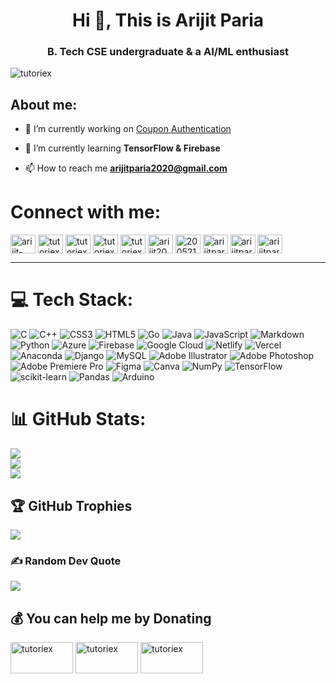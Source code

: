 <h1 align="center">Hi 👋, This is Arijit Paria</h1>
<h3 align="center">B. Tech CSE undergraduate & a AI/ML enthusiast</h3>

<p align="left"> <img src="https://komarev.com/ghpvc/?username=tutoriex&label=Profile%20views&color=0e75b6&style=flat" alt="tutoriex" /> </p>

<h2 align="left">About me:</h2>

- 🔭 I’m currently working on [Coupon Authentication](https://github.com/TUTORIEX/Coupon-authentication)

- 🌱 I’m currently learning **TensorFlow & Firebase**

- 📫 How to reach me **arijitparia2020@gmail.com**

<h1 align="left">Connect with me:</h1>
<p align="left">
<a href="https://linkedin.com/in/arijit-paria-0234261b7" target="blank"><img align="center" src="https://raw.githubusercontent.com/rahuldkjain/github-profile-readme-generator/master/src/images/icons/Social/linked-in-alt.svg" alt="arijit-paria-0234261b7" height="30" width="40" /></a>
<a href="https://instagram.com/arijitparia_" target="blank"><img align="center" src="https://raw.githubusercontent.com/rahuldkjain/github-profile-readme-generator/master/src/images/icons/Social/instagram.svg" alt="tutoriex_" height="30" width="40" /></a>
<a href="https://www.youtube.com/channel/UCtT5S9Nyrs5jQOdruFObx5w" target="blank"><img align="center" src="https://raw.githubusercontent.com/rahuldkjain/github-profile-readme-generator/master/src/images/icons/Social/youtube.svg" alt="tutoriex" height="30" width="40" /></a>
<a href="https://www.facebook.com/arijitparia2002/" target="blank"><img align="center" src="https://raw.githubusercontent.com/rahuldkjain/github-profile-readme-generator/master/src/images/icons/Social/facebook.svg" alt="tutoriex" height="30" width="40" /></a>
<a href="https://in.pinterest.com/arijitparia2020/" target="blank"><img align="center" src="https://raw.githubusercontent.com/rahuldkjain/github-profile-readme-generator/master/src/images/icons/Social/pinterest.svg" alt="tutoriex" height="30" width="40" /></a>
<a href="https://codepen.io/arijit2002" target="blank"><img align="center" src="https://raw.githubusercontent.com/rahuldkjain/github-profile-readme-generator/master/src/images/icons/Social/codepen.svg" alt="arijit2002" height="30" width="40" /></a>
<a href="https://stackoverflow.com/users/20052137" target="blank"><img align="center" src="https://raw.githubusercontent.com/rahuldkjain/github-profile-readme-generator/master/src/images/icons/Social/stack-overflow.svg" alt="20052137" height="30" width="40" /></a>
<a href="https://www.leetcode.com/arijitparia2020/" target="blank"><img align="center" src="https://raw.githubusercontent.com/rahuldkjain/github-profile-readme-generator/master/src/images/icons/Social/leet-code.svg" alt="arijitparia2020/" height="30" width="40" /></a>
<a href="https://www.hackerearth.com/arijitparia2020" target="blank"><img align="center" src="https://raw.githubusercontent.com/rahuldkjain/github-profile-readme-generator/master/src/images/icons/Social/hackerearth.svg" alt="arijitparia2020" height="30" width="40" /></a>
<a href="https://auth.geeksforgeeks.org/user/arijitparia2020" target="blank"><img align="center" src="https://raw.githubusercontent.com/rahuldkjain/github-profile-readme-generator/master/src/images/icons/Social/geeks-for-geeks.svg" alt="arijitparia2020" height="30" width="40" /></a>
</p><hr>

# 💻 Tech Stack:
![C](https://img.shields.io/badge/c-%2300599C.svg?style=flat-square&logo=c&logoColor=white) ![C++](https://img.shields.io/badge/c++-%2300599C.svg?style=flat-square&logo=c%2B%2B&logoColor=white) ![CSS3](https://img.shields.io/badge/css3-%231572B6.svg?style=flat-square&logo=css3&logoColor=white) ![HTML5](https://img.shields.io/badge/html5-%23E34F26.svg?style=flat-square&logo=html5&logoColor=white) ![Go](https://img.shields.io/badge/go-%2300ADD8.svg?style=flat-square&logo=go&logoColor=white) ![Java](https://img.shields.io/badge/java-%23ED8B00.svg?style=flat-square&logo=java&logoColor=white) ![JavaScript](https://img.shields.io/badge/javascript-%23323330.svg?style=flat-square&logo=javascript&logoColor=%23F7DF1E) ![Markdown](https://img.shields.io/badge/markdown-%23000000.svg?style=flat-square&logo=markdown&logoColor=white) ![Python](https://img.shields.io/badge/python-3670A0?style=flat-square&logo=python&logoColor=ffdd54) ![Azure](https://img.shields.io/badge/azure-%230072C6.svg?style=flat-square&logo=azure-devops&logoColor=white) ![Firebase](https://img.shields.io/badge/firebase-%23039BE5.svg?style=flat-square&logo=firebase) ![Google Cloud](https://img.shields.io/badge/Google%20Cloud-%234285F4.svg?style=flat-square&logo=google-cloud&logoColor=white) ![Netlify](https://img.shields.io/badge/netlify-%23000000.svg?style=flat-square&logo=netlify&logoColor=#00C7B7) ![Vercel](https://img.shields.io/badge/vercel-%23000000.svg?style=flat-square&logo=vercel&logoColor=white) ![Anaconda](https://img.shields.io/badge/Anaconda-%2344A833.svg?style=flat-square&logo=anaconda&logoColor=white) ![Django](https://img.shields.io/badge/django-%23092E20.svg?style=flat-square&logo=django&logoColor=white) ![MySQL](https://img.shields.io/badge/mysql-%2300f.svg?style=flat-square&logo=mysql&logoColor=white) ![Adobe Illustrator](https://img.shields.io/badge/adobeillustrator-%23FF9A00.svg?style=flat-square&logo=adobeillustrator&logoColor=white) ![Adobe Photoshop](https://img.shields.io/badge/adobephotoshop-%2331A8FF.svg?style=flat-square&logo=adobephotoshop&logoColor=white) ![Adobe Premiere Pro](https://img.shields.io/badge/Adobe%20Premiere%20Pro-9999FF.svg?style=flat-square&logo=Adobe%20Premiere%20Pro&logoColor=white) 	![Figma](https://img.shields.io/badge/figma-%23F24E1E.svg?style=flat-square&logo=figma&logoColor=white) ![Canva](https://img.shields.io/badge/Canva-%2300C4CC.svg?style=flat-square&logo=Canva&logoColor=white) ![NumPy](https://img.shields.io/badge/numpy-%23013243.svg?style=flat-square&logo=numpy&logoColor=white) ![TensorFlow](https://img.shields.io/badge/TensorFlow-%23FF6F00.svg?style=flat-square&logo=TensorFlow&logoColor=white) ![scikit-learn](https://img.shields.io/badge/scikit--learn-%23F7931E.svg?style=flat-square&logo=scikit-learn&logoColor=white) ![Pandas](https://img.shields.io/badge/pandas-%23150458.svg?style=flat-square&logo=pandas&logoColor=white) ![Arduino](https://img.shields.io/badge/-Arduino-00979D?style=flat-square&logo=Arduino&logoColor=white)

# 📊 GitHub Stats:
![](https://github-readme-stats.vercel.app/api?username=arijitparia2002&theme=dark&hide_border=false&include_all_commits=true&count_private=false)<br/>
![](https://github-readme-streak-stats.herokuapp.com/?user=arijitparia2002&theme=dark&hide_border=false)<br/>
![](https://github-readme-stats.vercel.app/api/top-langs/?username=arijitparia2002&theme=dark&hide_border=false&include_all_commits=true&count_private=false&layout=compact)

## 🏆 GitHub Trophies
![](https://github-profile-trophy.vercel.app/?username=arijitparia2002&theme=radical&no-frame=false&no-bg=false&margin-w=4)

### ✍️ Random Dev Quote
![](https://quotes-github-readme.vercel.app/api?type=horizontal&theme=merko)

<!---
### 😂 Random Dev Meme
(<img src="https://random-memer.herokuapp.com/" width="512px"/>)
--->

 ## 💰 You can help me by Donating
<a href="https://p.paytm.me/xCTH/dq8b89i7" target="blank"><img align="center" src="https://www.logo.wine/a/logo/Paytm/Paytm-Logo.wine.svg" alt="tutoriex" height="50" width="100" /></a>
<a href="https://buymeacoffee.com/arijitparia" target="blank"><img align="center" src="https://www.logo.wine/a/logo/PayPal/PayPal-Logo.wine.svg" alt="tutoriex" height="50" width="100" /></a>
<a href="https://buymeacoffee.com/arijitparia" target="blank"><img align="center" src="https://www.buymeacoffee.com/assets/img/guidelines/download-assets-2.svg" alt="tutoriex" height="50" width="100" /></a>
</p>


  
